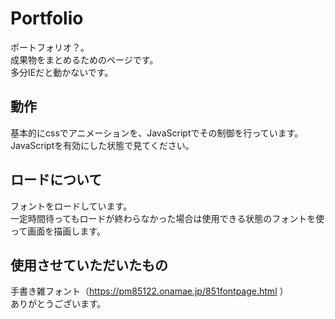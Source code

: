 # Portfolio
ポートフォリオ？。  
成果物をまとめるためのページです。  
多分IEだと動かないです。  

## 動作
基本的にcssでアニメーションを、JavaScriptでその制御を行っています。  
JavaScriptを有効にした状態で見てください。

## ロードについて
フォントをロードしています。  
一定時間待ってもロードが終わらなかった場合は使用できる状態のフォントを使って画面を描画します。  

## 使用させていただいたもの
手書き雑フォント（https://pm85122.onamae.jp/851fontpage.html ）   
ありがとうございます。
